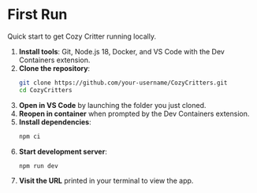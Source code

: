 # First Run

Quick start to get Cozy Critter running locally.

1. **Install tools**: Git, Node.js 18, Docker, and VS Code with the Dev Containers extension.
2. **Clone the repository**:
   ```bash
   git clone https://github.com/your-username/CozyCritters.git
   cd CozyCritters
   ```
3. **Open in VS Code** by launching the folder you just cloned.
4. **Reopen in container** when prompted by the Dev Containers extension.
5. **Install dependencies**:
   ```bash
   npm ci
   ```
6. **Start development server**:
   ```bash
   npm run dev
   ```
7. **Visit the URL** printed in your terminal to view the app.

